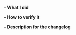 <!--
Customized from the template (https://github.com/docker/cli/blob/master/.github/PULL_REQUEST_TEMPLATE.md)

Please make sure you've read and understood our contributing guidelines;
https://github.com/ZupIT/docs-horusec/blob/master/CONTRIBUTING.md

Please provide the following information:
-->

**- What I did**

**- How to verify it**

**- Description for the changelog**
<!--
Write a short (one line) summary that describes the changes in this
pull request for inclusion in the changelog:
-->
